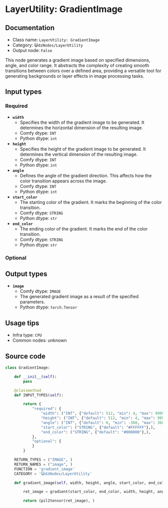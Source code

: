 # LayerUtility: GradientImage
## Documentation
- Class name: `LayerUtility: GradientImage`
- Category: `😺dzNodes/LayerUtility`
- Output node: `False`

This node generates a gradient image based on specified dimensions, angle, and color range. It abstracts the complexity of creating smooth transitions between colors over a defined area, providing a versatile tool for generating backgrounds or layer effects in image processing tasks.
## Input types
### Required
- **`width`**
    - Specifies the width of the gradient image to be generated. It determines the horizontal dimension of the resulting image.
    - Comfy dtype: `INT`
    - Python dtype: `int`
- **`height`**
    - Specifies the height of the gradient image to be generated. It determines the vertical dimension of the resulting image.
    - Comfy dtype: `INT`
    - Python dtype: `int`
- **`angle`**
    - Defines the angle of the gradient direction. This affects how the color transition appears across the image.
    - Comfy dtype: `INT`
    - Python dtype: `int`
- **`start_color`**
    - The starting color of the gradient. It marks the beginning of the color transition.
    - Comfy dtype: `STRING`
    - Python dtype: `str`
- **`end_color`**
    - The ending color of the gradient. It marks the end of the color transition.
    - Comfy dtype: `STRING`
    - Python dtype: `str`
### Optional
## Output types
- **`image`**
    - Comfy dtype: `IMAGE`
    - The generated gradient image as a result of the specified parameters.
    - Python dtype: `torch.Tensor`
## Usage tips
- Infra type: `CPU`
- Common nodes: unknown


## Source code
```python
class GradientImage:

    def __init__(self):
        pass

    @classmethod
    def INPUT_TYPES(self):

        return {
            "required": {
                "width": ("INT", {"default": 512, "min": 4, "max": 99999, "step": 1}),
                "height": ("INT", {"default": 512, "min": 4, "max": 99999, "step": 1}),
                "angle": ("INT", {"default": 0, "min": -360, "max": 360, "step": 1}),
                "start_color": ("STRING", {"default": "#FFFFFF"},),
                "end_color": ("STRING", {"default": "#000000"},),
            },
            "optional": {
            }
        }

    RETURN_TYPES = ("IMAGE", )
    RETURN_NAMES = ("image", )
    FUNCTION = 'gradient_image'
    CATEGORY = '😺dzNodes/LayerUtility'

    def gradient_image(self, width, height, angle, start_color, end_color, ):

        ret_image = gradient(start_color, end_color, width, height, angle)

        return (pil2tensor(ret_image), )

```
